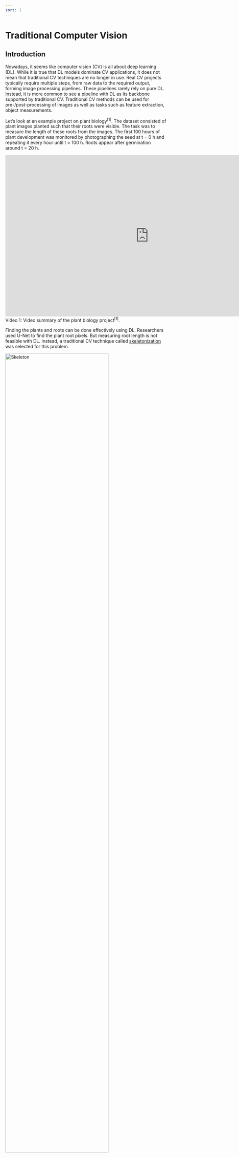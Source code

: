 ```yaml
---
sort: 1
---
```


# Traditional Computer Vision

## Introduction

Nowadays, it seems like computer vision (CV) is all about deep learning (DL). While it is true that DL models dominate CV applications, it does not mean that traditional CV techniques are no longer in use. Real CV projects typically require multiple steps, from raw data to the required output, forming image processing pipelines. These pipelines rarely rely on pure DL. Instead, it is more common to see a pipeline with DL as its backbone supported by traditional CV. Traditional CV methods can be used for pre-/post-processing of images as well as tasks such as feature extraction, object measurements.

Let’s look at an example project on plant biology<sup>[1]</sup>. The dataset consisted of plant images planted such that their roots were visible. The task was to measure the length of these roots from the images. The first 100 hours of plant development was monitored by photographing the seed at t = 0 h and repeating it every hour until t = 100 h. Roots appear after germination around t = 20 h.

<iframe width="896" height="504" src="https://www.youtube-nocookie.com/embed/U_BoKRrSzqA" title="YouTube video player" frameborder="0" allow="accelerometer; autoplay; clipboard-write; encrypted-media; gyroscope; picture-in-picture" allowfullscreen></iframe>
Video 1: Video summary of the plant biology project<sup>[1]</sup>.

Finding the plants and roots can be done effectively using DL. Researchers used U-Net to find the plant root pixels. But measuring root length is not feasible with DL. Instead, a traditional CV technique called [skeletonization](https://scikit-image.org/docs/stable/auto_examples/edges/plot_skeleton.html) was selected for this problem.

<img src="./images/skeleton.png" alt="Skeleton" width="80%"/>\
Figure 1: An example topological skeleton.


## Where to start?

The best way to start learning traditional CV using Python is to learn OpenCV. It is one of the most popular CV libraries out there. It is used for both traditional CV and DL tasks. In the DataLab dedicated to traditional CV, you will write code using OpenCV and Python and detect objects.

Before attempting the DataLab tasks, you will complete the following OpenCV course:

<iframe width="896" height="504" src="https://www.youtube-nocookie.com/embed/oXlwWbU8l2o" title="YouTube video player" frameborder="0" allow="accelerometer; autoplay; clipboard-write; encrypted-media; gyroscope; picture-in-picture" allowfullscreen></iframe>
Video 2: OpenCV Course – Full Tutorial with Python

The course is divided into ~10 minutes long modules. Complete the modules under Section 1 and 2 detailed below. After each module practice what you have learned in your preferred IDE. Instead of working on the images shown in the video, choose an RGB image you like and work on that.

## Course contents

Here is a detailed explanation of each module and how it could be relevant for CV projects.

### Getting started
⌨️ [0:00:00](https://www.youtube.com/watch?v=oXlwWbU8l2o&t=0s) Introduction\
⌨️ [0:01:07](https://www.youtube.com/watch?v=oXlwWbU8l2o&t=67s) Installing OpenCV and Caer
### Section 1 - Basics
⌨️ [0:04:12](https://www.youtube.com/watch?v=oXlwWbU8l2o&t=252s) Reading Images & Video\
To process images, you need to learn how to read them. This module teaches you how to use cv2.imread(). It also shows how to show images using OpenCV but you can use matplotlib for that as well.\
\
⌨️ [0:12:57](https://www.youtube.com/watch?v=oXlwWbU8l2o&t=777s) Resizing and Rescaling Frames \
Regardless of working on DL or traditional CV, you need to be comfortable with resizing and rescaling images. For example, neural networks accept square images but real image datasets consist of rectangular images most of the time. Therefore you need to be able to resize\rescale your images before training NNs.
\
⌨️ [0:20:21](https://www.youtube.com/watch?v=oXlwWbU8l2o&t=1221s) Drawing Shapes & Putting Text\
If you would like to drawing bounding boxes on images, you need to learn annotating images with OpenCV. This is possible with matplotlib as well.\
\
⌨️ [0:31:55](https://www.youtube.com/watch?v=oXlwWbU8l2o&t=1915s) 5 Essential Functions in OpenCV \
OpenCV is a vast library where you can find almost any CV operation you can think of. But some are more common than the others. In this module you will learn about turning an image to grayscale, blurring it, detecting its edges and dilation/erosion.\
\
⌨️ [0:44:13](https://www.youtube.com/watch?v=oXlwWbU8l2o&t=2653s) Image Transformations\
Image transformations such as rotation is commonly used for increasing training dataset size without actually collecting new images. This is called image augmentation. DL libraries already have image augmentation capabilities, therefore you won't be using OpenCV for that. Nevertheless this is still important to know.\
\
⌨️ [0:57:06](https://www.youtube.com/watch?v=oXlwWbU8l2o&t=3426s) Contour Detection\
Object boundaries can be represented as contours and contours are combination of edges. For simple images and shapes, it is possible to detect objects without DL. Knowing contour detection will help you do that.

### Section 2 – Advanced
⌨️ [1:12:53](https://www.youtube.com/watch?v=oXlwWbU8l2o&t=4373s) Color Spaces \
⌨️ [1:23:10](https://www.youtube.com/watch?v=oXlwWbU8l2o&t=4990s) Color Channels \
Color is a fundamental property of images. You should be proficient with RGB and HSV representation of images. This is useful for DL as well as traditional CV.\
\
⌨️ [1:31:03](https://www.youtube.com/watch?v=oXlwWbU8l2o&t=5463s) Blurring \
Real images can be contaminated by [salt-and-pepper noise](https://en.wikipedia.org/wiki/Salt-and-pepper_noise). These pixels could mess up training and testing of DL models. Using blurring, you can reduce this type of noise.\
\
⌨️ [1:44:27](https://www.youtube.com/watch?v=oXlwWbU8l2o&t=6267s) BITWISE operations\
In the plant biology project mentioned previously<sup>[1]</sup>, root labels were provided according to their type (primary, lateral etc.). However the model was developed to detect root pixels, regardless of its type. This required root labels to be combined with the AND operator to obtain a single label for all root pixels.\
\
⌨️ [1:53:06](https://www.youtube.com/watch?v=oXlwWbU8l2o&t=6786s) Masking\
In another example project combining photonics and machine learning<sup>[2]</sup>, masking was used to extract light intensity values from images. The project required calculating the light intensities inside the filter holes depicted in Figure 2. The dataset contained hundreds of such images. The filter position was fixed with respect to the camera. Therefore filter holes were detected once using circle detection and intensity values inside the circles were calculated. Then, these circles were used as a mask for all of the remaining images to calculate the light intensities.

<img src="./images/masking.png" alt="Mask" width="80%"/>\
Figure 2: Masking example from an real machine learning project<sup>[2]</sup>.

⌨️ [2:01:43](https://www.youtube.com/watch?v=oXlwWbU8l2o&t=7303s) Histogram Computation \
⌨️ [2:15:22](https://www.youtube.com/watch?v=oXlwWbU8l2o&t=8122s) Thresholding/Binarizing Images \
Semantic segmentation labels need to be binary for training networks (e.g. root or not). But in the plant biology project<sup>[1]</sup>, roots were labeled such that the labels were not binary. Root pixels had values between 150-180 and the background was 255. Using histograms, thresholding and inversion labels were transformed into the suitable format.\
\
⌨️ [2:26:27](https://www.youtube.com/watch?v=oXlwWbU8l2o&t=8787s) Edge Detection\
Similar to contour detection, edge detection forms the basis of object detection using traditional CV.

## References

[1] Lube, V., Noyan, M.A., Przybysz, A. et al. [MultipleXLab: A high-throughput portable live-imaging root phenotyping platform using deep learning and computer vision.](https://doi.org/10.1186/s13007-022-00864-4) Plant Methods 18, 38 (2022).

[2] Hussain, R., Noyan, M.A., Woyessa, G. et al. [An ultra-compact particle size analyser using a CMOS image sensor and machine learning.]( https://doi.org/10.1038/s41377-020-0255-6) Light Sci Appl 9, 21 (2020).
